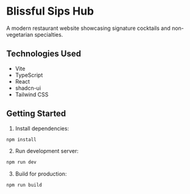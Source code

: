 # Blissful Sips Hub

A modern restaurant website showcasing signature cocktails and non-vegetarian specialties.

## Technologies Used

- Vite
- TypeScript
- React
- shadcn-ui
- Tailwind CSS

## Getting Started

1. Install dependencies:
```bash
npm install
```

2. Run development server:
```bash
npm run dev
```

3. Build for production:
```bash
npm run build
```
